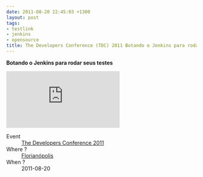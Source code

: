 ```yaml
---
date: 2011-08-20 22:45:03 +1300
layout: post
tags:
- testlink
- jenkins
- opensource
title: The Developers Conference (TDC) 2011 Botando o Jenkins para rodar seus testes
---
```


<strong>Botando o Jenkins para rodar seus testes</strong>

<div class='row'>
<div class="ui embed">
<iframe src="https://kinow.github.io/tdc-2011/" frameborder="0" allowfullscreen></iframe>
</div>
</div>

<dl>
<dt>Event</dt>
<dd><a href="http://www.thedevelopersconference.com.br/tdc/2011/florianopolis/trilha-testes#programacao">The Developers Conference 2011</a></dd>
<dt>Where ?</dt>
<dd><a href="https://www.google.co.nz/maps/place/Florian%C3%B3polis+-+State+of+Santa+Catarina,+Brazil/@-27.6158935,-48.7628663,10z/data=!3m1!4b1!4m5!3m4!1s0x952749bfe17eb89f:0xd3d6e34c9fba2a18!8m2!3d-27.5948698!4d-48.5482195?q=florianopolis&um=1&ie=UTF-8&sa=X&ved=0ahUKEwiG_oD-t5rWAhUBSJQKHXvQDnAQ_AUICygC">Florian&oacute;polis</a></dd>
<dt>When ?</dt>
<dd>2011-08-20</dd>
</dl>
